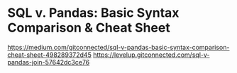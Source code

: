 # SQL v. Pandas: Basic Syntax Comparison & Cheat Sheet
https://medium.com/gitconnected/sql-v-pandas-basic-syntax-comparison-cheat-sheet-498289372d45
https://levelup.gitconnected.com/sql-v-pandas-join-57642dc3ce76
